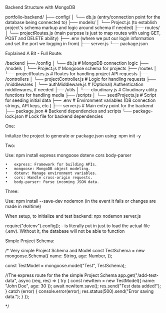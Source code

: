 Backend Structure with MongoDB

portfolio-backend/
├── config/
│   └── db.js (entry/connection point for the database being connected to)
├── models/
│   └── Project.js (to establish project's schema markup and logic around schema if needed)
├── routes/
│   └── projectRoutes.js (main purpose is just to map routes with using GET, POST and DELETE ability)
├── .env (where we put our login information and set the port we logging in from)
├── server.js
└── package.json


Explained A Bit - Full Route:

/backend
├── /config
│   └── db.js              # MongoDB connection logic
├── /models
│   └── Project.js         # Mongoose schema for projects
├── /routes
│   └── projectRoutes.js   # Routes for handling project API requests
├── /controllers
│   └── projectController.js  # Logic for handling requests
├── /middlewares
│   └── authMiddleware.js  # (Optional) Authentication middlewares, if needed
├── /utils
│   └── cloudinary.js      # Cloudinary utility functions for handling media
├── /scripts
│   └── seedProjects.js    # Script for seeding initial data
├── .env                   # Environment variables (DB connection strings, API keys, etc.)
├── server.js              # Main entry point for the backend
├── package.json           # Backend dependencies and scripts
└── package-lock.json      # Lock file for backend dependencies


One:

Initalize the project to generate or package.json using: npm init -y

Two:

Use: npm install express mongoose dotenv cors body-parser

	•	express: Framework for building APIs.
	•	mongoose: MongoDB object modeling.
	•	dotenv: Manage environment variables.
	•	cors: Handle cross-origin requests.
	•	body-parser: Parse incoming JSON data.


Three: 

Use: npm install --save-dev nodemon (in the event it fails or changes are made in realtime)


When setup, to initialize and test backend: npx nodemon server.js

require("dotenv").config(); - is literally put in just to load the actual file (.env). Without it, the database will not be able to function


Simple Project Schema: 

/* Very simple Project Schema and Model 
const TestSchema = new mongoose.Schema({
  name: String,
  age: Number,
});

const TestModel = mongoose.model("Test", TestSchema); 

//The express route for the the simple Project Schema
app.get("/add-test-data", async (req, res) => {
  try {
    const newItem = new TestModel({ name: "John Doe", age: 30 });
    await newItem.save();
    res.send("Test data added!");
  } catch (error) {
    console.error(error);
    res.status(500).send("Error saving data.");
  }
});

*/
